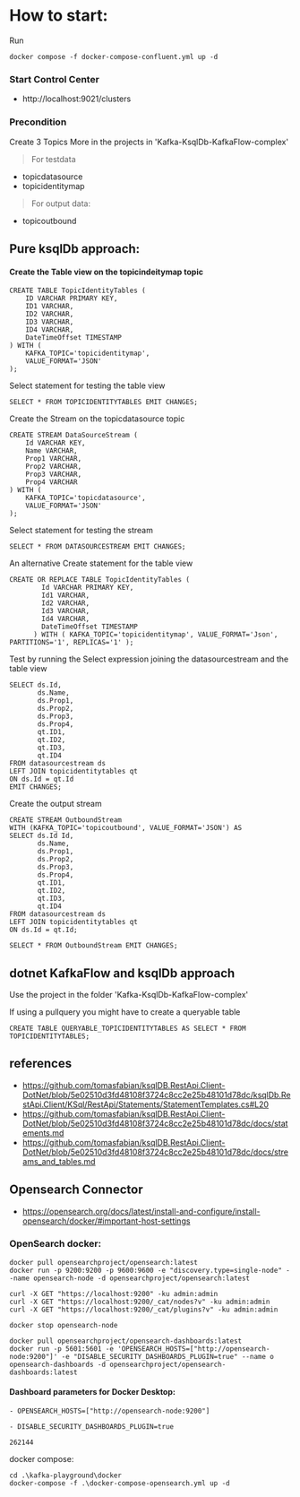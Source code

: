 # How to start:

Run
````
docker compose -f docker-compose-confluent.yml up -d
````

### Start Control Center
- http://localhost:9021/clusters


### Precondition
Create 3 Topics
More in the projects in 'Kafka-KsqlDb-KafkaFlow-complex'

> For testdata
- topicdatasource
- topicidentitymap

> For output data:
- topicoutbound


## Pure ksqlDb approach:
#### Create the Table view on the topicindeitymap topic

````
CREATE TABLE TopicIdentityTables (
    ID VARCHAR PRIMARY KEY,
    ID1 VARCHAR,
    ID2 VARCHAR,
    ID3 VARCHAR,
    ID4 VARCHAR,
    DateTimeOffset TIMESTAMP
) WITH (
    KAFKA_TOPIC='topicidentitymap',
    VALUE_FORMAT='JSON'
);
````

Select statement for testing the table view
````
SELECT * FROM TOPICIDENTITYTABLES EMIT CHANGES;
````

Create the Stream on the topicdatasource topic
````
CREATE STREAM DataSourceStream (
    Id VARCHAR KEY,
    Name VARCHAR,
    Prop1 VARCHAR,
    Prop2 VARCHAR,
    Prop3 VARCHAR,
    Prop4 VARCHAR
) WITH (
    KAFKA_TOPIC='topicdatasource',
    VALUE_FORMAT='JSON'
);
````

Select statement for testing the stream
````
SELECT * FROM DATASOURCESTREAM EMIT CHANGES;
````


An alternative Create statement for the table view

````
CREATE OR REPLACE TABLE TopicIdentityTables (
        Id VARCHAR PRIMARY KEY,
        Id1 VARCHAR,
        Id2 VARCHAR,
        Id3 VARCHAR,
        Id4 VARCHAR,
        DateTimeOffset TIMESTAMP
      ) WITH ( KAFKA_TOPIC='topicidentitymap', VALUE_FORMAT='Json', PARTITIONS='1', REPLICAS='1' );
````

Test by running the  Select expression joining the datasourcestream and the table view
````
SELECT ds.Id, 
       ds.Name, 
       ds.Prop1, 
       ds.Prop2, 
       ds.Prop3, 
       ds.Prop4,      
       qt.ID1, 
       qt.ID2,
       qt.ID3,
       qt.ID4 
FROM datasourcestream ds 
LEFT JOIN topicidentitytables qt 
ON ds.Id = qt.Id 
EMIT CHANGES;
````


Create the output stream
````
CREATE STREAM OutboundStream
WITH (KAFKA_TOPIC='topicoutbound', VALUE_FORMAT='JSON') AS 
SELECT ds.Id Id, 
       ds.Name, 
       ds.Prop1, 
       ds.Prop2, 
       ds.Prop3, 
       ds.Prop4,      
       qt.ID1, 
       qt.ID2,
       qt.ID3,
       qt.ID4 
FROM datasourcestream ds 
LEFT JOIN topicidentitytables qt 
ON ds.Id = qt.Id;

````


````
SELECT * FROM OutboundStream EMIT CHANGES;
````


## dotnet KafkaFlow and ksqlDb approach
Use the project in the folder 'Kafka-KsqlDb-KafkaFlow-complex'



If using a pullquery you might have to create a queryable table 
````
CREATE TABLE QUERYABLE_TOPICIDENTITYTABLES AS SELECT * FROM TOPICIDENTITYTABLES;
````


## references

- https://github.com/tomasfabian/ksqlDB.RestApi.Client-DotNet/blob/5e02510d3fd48108f3724c8cc2e25b48101d78dc/ksqlDb.RestApi.Client/KSql/RestApi/Statements/StatementTemplates.cs#L20
- https://github.com/tomasfabian/ksqlDB.RestApi.Client-DotNet/blob/5e02510d3fd48108f3724c8cc2e25b48101d78dc/docs/statements.md
- https://github.com/tomasfabian/ksqlDB.RestApi.Client-DotNet/blob/5e02510d3fd48108f3724c8cc2e25b48101d78dc/docs/streams_and_tables.md




## Opensearch Connector
- https://opensearch.org/docs/latest/install-and-configure/install-opensearch/docker/#important-host-settings


### OpenSearch docker:
````
docker pull opensearchproject/opensearch:latest
docker run -p 9200:9200 -p 9600:9600 -e "discovery.type=single-node" --name opensearch-node -d opensearchproject/opensearch:latest
````

````
curl -X GET "https://localhost:9200" -ku admin:admin
curl -X GET "https://localhost:9200/_cat/nodes?v" -ku admin:admin
curl -X GET "https://localhost:9200/_cat/plugins?v" -ku admin:admin
````
````
docker stop opensearch-node
````

````
docker pull opensearchproject/opensearch-dashboards:latest
docker run -p 5601:5601 -e 'OPENSEARCH_HOSTS=["http://opensearch-node:9200"]' -e "DISABLE_SECURITY_DASHBOARDS_PLUGIN=true" --name o opensearch-dashboards -d opensearchproject/opensearch-dashboards:latest
````

#### Dashboard parameters for Docker Desktop:
````
- OPENSEARCH_HOSTS=["http://opensearch-node:9200"]

- DISABLE_SECURITY_DASHBOARDS_PLUGIN=true

262144
````

docker compose:

````
cd .\kafka-playground\docker
docker-compose -f .\docker-compose-opensearch.yml up -d
````


